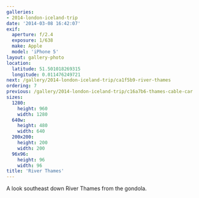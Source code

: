```yaml
---
galleries:
- 2014-london-iceland-trip
date: '2014-03-08 16:42:07'
exif:
  aperture: f/2.4
  exposure: 1/638
  make: Apple
  model: 'iPhone 5'
layout: gallery-photo
location:
  latitude: 51.501018269315
  longitude: 0.011476249721
next: /gallery/2014-london-iceland-trip/ca1f5b9-river-thames
ordering: 7
previous: /gallery/2014-london-iceland-trip/c16a7b6-thames-cable-car
sizes:
  1280:
    height: 960
    width: 1280
  640w:
    height: 480
    width: 640
  200x200:
    height: 200
    width: 200
  96x96:
    height: 96
    width: 96
title: 'River Thames'
---
```


A look southeast down River Thames from the gondola.
